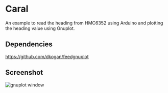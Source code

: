 Caral
=====
An example to read the heading from HMC6352 using Arduino and plotting the
heading value using Gnuplot.

Dependencies
------------

https://github.com/dkogan/feedgnuplot


Screenshot
----------

![gnuplot window](Caral/blob/master/caral.png?raw=true "Gnuplot window")
